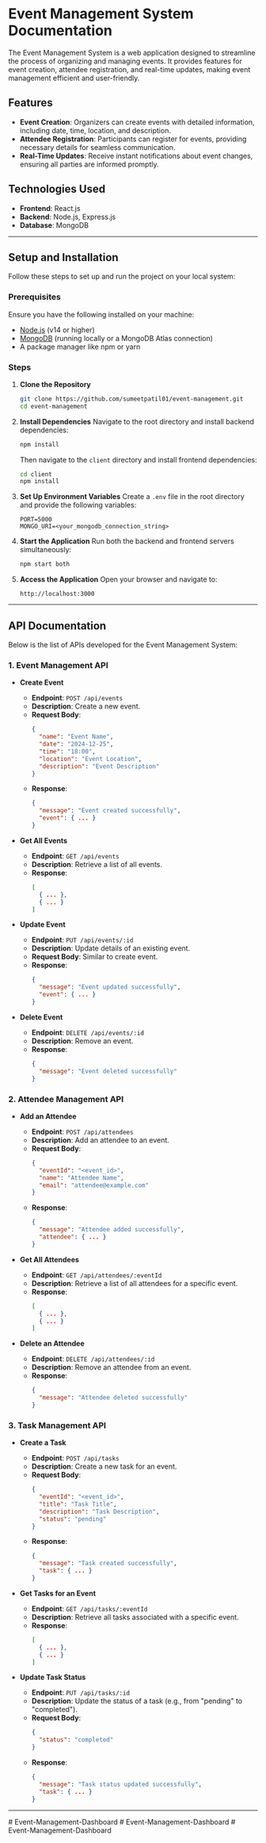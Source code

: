 # Event Management System Documentation

The Event Management System is a web application designed to streamline the process of organizing and managing events. It provides features for event creation, attendee registration, and real-time updates, making event management efficient and user-friendly.

## Features
- **Event Creation**: Organizers can create events with detailed information, including date, time, location, and description.
- **Attendee Registration**: Participants can register for events, providing necessary details for seamless communication.
- **Real-Time Updates**: Receive instant notifications about event changes, ensuring all parties are informed promptly.

## Technologies Used
- **Frontend**: React.js
- **Backend**: Node.js, Express.js
- **Database**: MongoDB

---

## Setup and Installation
Follow these steps to set up and run the project on your local system:

### Prerequisites
Ensure you have the following installed on your machine:
- [Node.js](https://nodejs.org/) (v14 or higher)
- [MongoDB](https://www.mongodb.com/) (running locally or a MongoDB Atlas connection)
- A package manager like npm or yarn

### Steps
1. **Clone the Repository**
   ```bash
   git clone https://github.com/sumeetpatil01/event-management.git
   cd event-management
   ```

2. **Install Dependencies**
   Navigate to the root directory and install backend dependencies:
   ```bash
   npm install
   ```

   Then navigate to the `client` directory and install frontend dependencies:
   ```bash
   cd client
   npm install
   ```

3. **Set Up Environment Variables**
   Create a `.env` file in the root directory and provide the following variables:
   ```env
   PORT=5000
   MONGO_URI=<your_mongodb_connection_string>
   ```

4. **Start the Application**
   Run both the backend and frontend servers simultaneously:
   ```bash
   npm start both
   ```

5. **Access the Application**
   Open your browser and navigate to:
   ```
   http://localhost:3000
   ```

---

## API Documentation
Below is the list of APIs developed for the Event Management System:

### 1. Event Management API
- **Create Event**
  - **Endpoint**: `POST /api/events`
  - **Description**: Create a new event.
  - **Request Body**:
    ```json
    {
      "name": "Event Name",
      "date": "2024-12-25",
      "time": "18:00",
      "location": "Event Location",
      "description": "Event Description"
    }
    ```
  - **Response**:
    ```json
    {
      "message": "Event created successfully",
      "event": { ... }
    }
    ```

- **Get All Events**
  - **Endpoint**: `GET /api/events`
  - **Description**: Retrieve a list of all events.
  - **Response**:
    ```json
    [
      { ... },
      { ... }
    ]
    ```

- **Update Event**
  - **Endpoint**: `PUT /api/events/:id`
  - **Description**: Update details of an existing event.
  - **Request Body**: Similar to create event.
  - **Response**:
    ```json
    {
      "message": "Event updated successfully",
      "event": { ... }
    }
    ```

- **Delete Event**
  - **Endpoint**: `DELETE /api/events/:id`
  - **Description**: Remove an event.
  - **Response**:
    ```json
    {
      "message": "Event deleted successfully"
    }
    ```

### 2. Attendee Management API
- **Add an Attendee**
  - **Endpoint**: `POST /api/attendees`
  - **Description**: Add an attendee to an event.
  - **Request Body**:
    ```json
    {
      "eventId": "<event_id>",
      "name": "Attendee Name",
      "email": "attendee@example.com"
    }
    ```
  - **Response**:
    ```json
    {
      "message": "Attendee added successfully",
      "attendee": { ... }
    }
    ```

- **Get All Attendees**
  - **Endpoint**: `GET /api/attendees/:eventId`
  - **Description**: Retrieve a list of all attendees for a specific event.
  - **Response**:
    ```json
    [
      { ... },
      { ... }
    ]
    ```

- **Delete an Attendee**
  - **Endpoint**: `DELETE /api/attendees/:id`
  - **Description**: Remove an attendee from an event.
  - **Response**:
    ```json
    {
      "message": "Attendee deleted successfully"
    }
    ```

### 3. Task Management API
- **Create a Task**
  - **Endpoint**: `POST /api/tasks`
  - **Description**: Create a new task for an event.
  - **Request Body**:
    ```json
    {
      "eventId": "<event_id>",
      "title": "Task Title",
      "description": "Task Description",
      "status": "pending"
    }
    ```
  - **Response**:
    ```json
    {
      "message": "Task created successfully",
      "task": { ... }
    }
    ```

- **Get Tasks for an Event**
  - **Endpoint**: `GET /api/tasks/:eventId`
  - **Description**: Retrieve all tasks associated with a specific event.
  - **Response**:
    ```json
    [
      { ... },
      { ... }
    ]
    ```

- **Update Task Status**
  - **Endpoint**: `PUT /api/tasks/:id`
  - **Description**: Update the status of a task (e.g., from "pending" to "completed").
  - **Request Body**:
    ```json
    {
      "status": "completed"
    }
    ```
  - **Response**:
    ```json
    {
      "message": "Task status updated successfully",
      "task": { ... }
    }
    ```

---


#   E v e n t - M a n a g e m e n t - D a s h b o a r d  
 #   E v e n t - M a n a g e m e n t - D a s h b o a r d  
 #   E v e n t - M a n a g e m e n t - D a s h b o a r d  
 